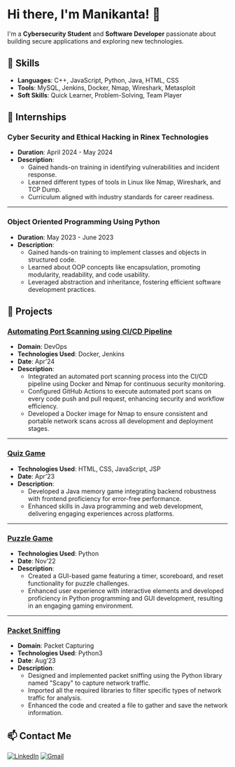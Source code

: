 # Hi there, I'm Manikanta! 👋

I'm a **Cybersecurity Student** and **Software Developer** passionate about building secure applications and exploring new technologies.

## 🚀 Skills
- **Languages**: C++, JavaScript, Python, Java, HTML, CSS
- **Tools**: MySQL, Jenkins, Docker, Nmap, Wireshark, Metasploit
- **Soft Skills**: Quick Learner, Problem-Solving, Team Player

## 🏢 Internships

### Cyber Security and Ethical Hacking in Rinex Technologies
- **Duration**: April 2024 - May 2024
- **Description**: 
  - Gained hands-on training in identifying vulnerabilities and incident response.
  - Learned different types of tools in Linux like Nmap, Wireshark, and TCP Dump.
  - Curriculum aligned with industry standards for career readiness.

---

### Object Oriented Programming Using Python
- **Duration**: May 2023 - June 2023
- **Description**: 
  - Gained hands-on training to implement classes and objects in structured code.
  - Learned about OOP concepts like encapsulation, promoting modularity, readability, and code usability.
  - Leveraged abstraction and inheritance, fostering efficient software development practices.


## 🌟 Projects

### [Automating Port Scanning using CI/CD Pipeline](https://github.com/manikanta9550/ip-and-port-scanner)
- **Domain**: DevOps
- **Technologies Used**: Docker, Jenkins
- **Date**: Apr’24
- **Description**: 
  - Integrated an automated port scanning process into the CI/CD pipeline using Docker and Nmap for continuous security monitoring.
  - Configured GitHub Actions to execute automated port scans on every code push and pull request, enhancing security and workflow efficiency.
  - Developed a Docker image for Nmap to ensure consistent and portable network scans across all development and deployment stages.

---

### [Quiz Game](#)
- **Technologies Used**: HTML, CSS, JavaScript, JSP
- **Date**: Apr’23
- **Description**: 
  - Developed a Java memory game integrating backend robustness with frontend proficiency for error-free performance.
  - Enhanced skills in Java programming and web development, delivering engaging experiences across platforms.

---

### [Puzzle Game](#)
- **Technologies Used**: Python
- **Date**: Nov’22
- **Description**: 
  - Created a GUI-based game featuring a timer, scoreboard, and reset functionality for puzzle challenges.
  - Enhanced user experience with interactive elements and developed proficiency in Python programming and GUI development, resulting in an engaging gaming environment.

---

### [Packet Sniffing](#)
- **Domain**: Packet Capturing
- **Technologies Used**: Python3
- **Date**: Aug’23
- **Description**: 
  - Designed and implemented packet sniffing using the Python library named "Scapy" to capture network traffic.
  - Imported all the required libraries to filter specific types of network traffic for analysis.
  - Enhanced the code and created a file to gather and save the network information.





## 📫 Contact Me
[![LinkedIn](https://img.shields.io/badge/-LinkedIn-blue?logo=linkedin&logoColor=white&style=flat-square)](https://www.linkedin.com/in/manikantareddy31/)
[![Gmail](https://img.shields.io/badge/Gmail-D14836?logo=gmail&logoColor=white&style=flat-square)](mailto:manikantareddy1090@gmail.com)







